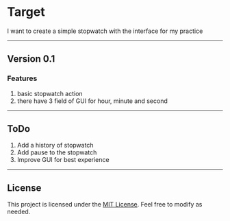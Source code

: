 # Target
I want to create a simple stopwatch with the interface for my practice

---

## Version 0.1
### Features
1. basic stopwatch action
2. there have 3 field of GUI for hour, minute and second

---

## ToDo
1. Add a history of stopwatch
2. Add pause to the stopwatch
3. Improve GUI for best experience

---

## License

This project is licensed under the [MIT License](LICENSE). Feel free to modify as needed.

